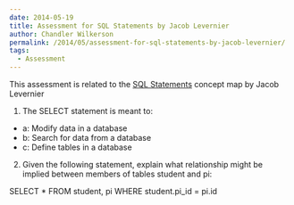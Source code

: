 ```yaml
---
date: 2014-05-19
title: Assessment for SQL Statements by Jacob Levernier
author: Chandler Wilkerson
permalink: /2014/05/assessment-for-sql-statements-by-jacob-levernier/
tags:
  - Assessment
---
```

This assessment is related to the [SQL Statements][1] concept map by Jacob Levernier

1. The SELECT statement is meant to:

*   a: Modify data in a database
*   b: Search for data from a database
*   c: Define tables in a database

2. Given the following statement, explain what relationship might be implied between members of tables student and pi:

SELECT * FROM student, pi WHERE student.pi_id = pi.id

&nbsp;

 [1]: http://teaching.software-carpentry.org/2014/05/01/concept-map-sql-select-statements/
